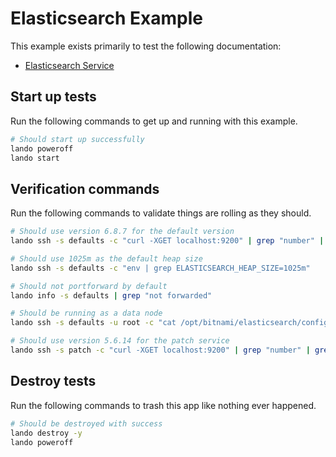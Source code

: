 Elasticsearch Example
=====================

This example exists primarily to test the following documentation:

* [Elasticsearch Service](https://docs.devwithlando.io/tutorials/elasticsearch.html)

Start up tests
--------------

Run the following commands to get up and running
with this example.

```bash
# Should start up successfully
lando poweroff
lando start
```

Verification commands
---------------------

Run the following commands to validate things are rolling as they should.

```bash
# Should use version 6.8.7 for the default version
lando ssh -s defaults -c "curl -XGET localhost:9200" | grep "number" | grep "6.8.7"

# Should use 1025m as the default heap size
lando ssh -s defaults -c "env | grep ELASTICSEARCH_HEAP_SIZE=1025m"

# Should not portforward by default
lando info -s defaults | grep "not forwarded"

# Should be running as a data node
lando ssh -s defaults -u root -c "cat /opt/bitnami/elasticsearch/config/elasticsearch.yml" | grep "data: true"

# Should use version 5.6.14 for the patch service
lando ssh -s patch -c "curl -XGET localhost:9200" | grep "number" | grep 6.8.22
```

Destroy tests
-------------

Run the following commands to trash this app like nothing ever happened.

```bash
# Should be destroyed with success
lando destroy -y
lando poweroff
```

